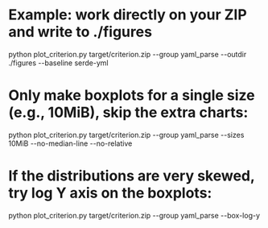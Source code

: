 # Example: work directly on your ZIP and write to ./figures
python plot_criterion.py target/criterion.zip --group yaml_parse --outdir ./figures --baseline serde-yml

# Only make boxplots for a single size (e.g., 10MiB), skip the extra charts:
python plot_criterion.py target/criterion.zip --group yaml_parse --sizes 10MiB --no-median-line --no-relative

# If the distributions are very skewed, try log Y axis on the boxplots:
python plot_criterion.py target/criterion.zip --group yaml_parse --box-log-y
